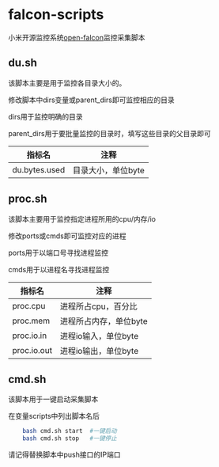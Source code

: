 # falcon-scripts

小米开源监控系统[open-falcon](https://github.com/open-falcon/falcon-plus)监控采集脚本

## du.sh

该脚本主要是用于监控各目录大小的。

修改脚本中dirs变量或parent_dirs即可监控相应的目录

dirs用于监控明确的目录

parent_dirs用于要批量监控的目录时，填写这些目录的父目录即可

| 指标名 | 注释 |
|--------|------|
|du.bytes.used|目录大小，单位byte|

## proc.sh

该脚本主要用于监控指定进程所用的cpu/内存/io

修改ports或cmds即可监控对应的进程

ports用于以端口号寻找进程监控

cmds用于以进程名寻找进程监控

| 指标名 | 注释 |
|-------|------|
|proc.cpu|进程所占cpu，百分比|
|proc.mem|进程所占内存，单位byte|
|proc.io.in|进程io输入，单位byte|
|proc.io.out|进程io输出，单位byte|

## cmd.sh

该脚本用于一键启动采集脚本

在变量scripts中列出脚本名后

```bash
    bash cmd.sh start  #一键启动
    bash cmd.sh stop   #一键停止
```

请记得替换脚本中push接口的IP端口
